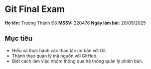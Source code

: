 # Git Final Exam
**Họ tên:** Trương Thành Đô 
**MSSV:** 220476
**Ngày làm bài:** 20/09/2025  

## Mục tiêu
- Hiểu và thực hành các thao tác cơ bản với Git.  
- Thành thạo quản lý mã nguồn với GitHub.  
- Biết cách làm việc nhóm thông qua hệ thống quản lý phiên bản.